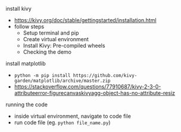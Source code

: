 install kivy
- https://kivy.org/doc/stable/gettingstarted/installation.html
- follow steps
  - Setup terminal and pip
  - Create virtual environment
  - Install Kivy: Pre-compiled wheels
  - Checking the demo

install matplotlib
- `python -m pip install https://github.com/kivy-garden/matplotlib/archive/master.zip`
- https://stackoverflow.com/questions/77910687/kivy-2-3-0-attributeerror-figurecanvaskivyagg-object-has-no-attribute-resiz

running the code
- inside virtual environment, navigate to code file
- run code file (eg. `python file_name.py`)
